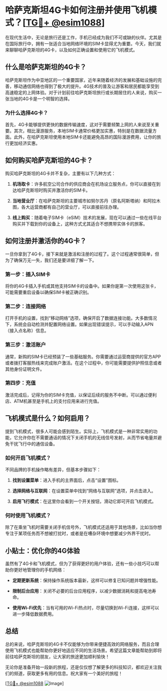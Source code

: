 # 哈萨克斯坦4G卡如何注册并使用飞机模式？[[TG💪+ @esim1088](https://t.me/s/esim1088)]

在现代生活中，无论是旅行还是工作，手机已经成为我们不可或缺的伙伴。尤其是在国际旅行中，拥有一张适合当地网络环境的SIM卡显得尤为重要。今天，我们就来聊聊哈萨克斯坦的4G卡，以及如何正确设置和使用它的飞机模式。

## 什么是哈萨克斯坦的4G卡？

哈萨克斯坦作为中亚地区的一个重要国家，近年来随着经济的发展和基础设施的完善，移动通信网络也得到了极大的提升。4G技术的普及让游客和居民都能享受到高速稳定的上网体验。对于计划前往哈萨克斯坦旅行或长期居住的人来说，购买一张当地的4G卡是一个明智的选择。

### 为什么选择4G卡？

首先，4G卡能够提供更快的数据传输速度，这对于需要频繁上网的人来说至关重要。其次，相比漫游服务，本地SIM卡通常价格更加实惠，特别是在数据流量方面。此外，在哈萨克斯坦使用本地SIM卡还能避免高昂的国际漫游费用，让你的旅行更加经济实惠。

## 如何购买哈萨克斯坦的4G卡？

购买哈萨克斯坦的4G卡并不复杂，主要有以下几种方式：

1. **机场取卡**：许多航空公司合作的供应商会在机场设立服务点，你可以直接在到达哈萨克斯坦时购买并激活你的SIM卡。
   
2. **当地营业厅**：在哈萨克斯坦的主要城市如努尔苏丹（原名阿斯塔纳）和阿拉木图，各大运营商都有自己的营业厅，可以直接前往办理。

3. **线上购买**：随着电子SIM卡（eSIM）技术的发展，现在可以通过一些在线平台购买并下载到你的设备上，这种方式尤其适合不想携带实体卡的旅客。

## 如何注册并激活你的4G卡？

一旦你拿到了4G卡，接下来就是激活和注册的过程了。这个过程通常很简单，但为了确保万无一失，我们还是要详细了解一下。

### 第一步：插入SIM卡

将你的4G卡插入手机或其他支持SIM卡的设备中。如果你是第一次使用这张卡，可能需要重启设备以确保SIM卡被正确识别。

### 第二步：连接网络

打开手机的设置，找到“移动网络”选项，确保开启了数据连接功能。大多数情况下，系统会自动检测并配置网络设置。如果出现错误提示，可以手动输入APN（接入点名称）信息。

### 第三步：激活账户

通常，新购的SIM卡已经预装了一些基础服务。你需要通过运营商提供的官方APP或者拨打客服热线来完成账户激活。在这个过程中，你可能需要提供护照信息或者其他身份证明文件。

### 第四步：充值

激活完成后，记得为你的SIM卡充值，以保证后续的服务不中断。可以通过便利店、ATM机甚至是手机上的支付应用来进行充值。

## 飞机模式是什么？如何启用？

提到飞机模式，很多人可能会感到陌生。实际上，飞机模式是一种非常实用的功能，它允许你在不需要通话的情况下关闭手机的无线信号发射，从而节省电量并避免干扰飞行中的通信设备。

### 如何开启飞机模式？

不同品牌的手机操作略有差异，但基本步骤如下：

1. **找到设置菜单**：进入手机的主界面后，点击“设置”图标。
   
2. **选择网络与互联网**：在设置菜单中找到“网络与互联网”选项，并点击进入。

3. **启用飞行模式**：在这里你会看到一个开关按钮，滑动它即可开启飞机模式。

### 何时使用飞机模式？

除了在乘坐飞机时需要关闭手机信号外，飞机模式还适用于其他场景，比如当你想专注于某项任务而不想被打扰时，或者是在嘈杂环境中想要减少外界干扰时。

## 小贴士：优化你的4G体验

虽然有了4G卡和飞机模式，但为了获得更好的用户体验，还有一些小技巧可以帮助你更好地管理你的手机网络：

- **定期更新系统**：保持操作系统版本最新，这样可以修复已知问题并增强性能。
  
- **限制后台应用**：关闭不必要的后台应用程序，以减少数据消耗和提高电池寿命。

- **使用Wi-Fi优先**：当有可用的Wi-Fi热点时，尽量切换到Wi-Fi连接，这样可以进一步降低数据费用。

## 总结

总的来说，哈萨克斯坦的4G卡不仅能够为你带来便捷高效的网络服务，而且合理使用飞机模式也能帮助你更好地适应不同的生活场景。希望这篇文章能帮助到即将前往哈萨克斯坦的朋友，让大家的旅途更加顺利愉快！

无论你是准备开始一段新的旅程，还是仅仅想了解更多的科技知识，都欢迎关注我们的频道，获取更多有用的信息。祝大家有一个美好的旅程！

[[TG💪+ @esim1088](https://t.me/s/esim1088) ![Image](https://i.postimg.cc/4NQfJmqS/Snipaste-2025-05-13-00-14-12.png)]
